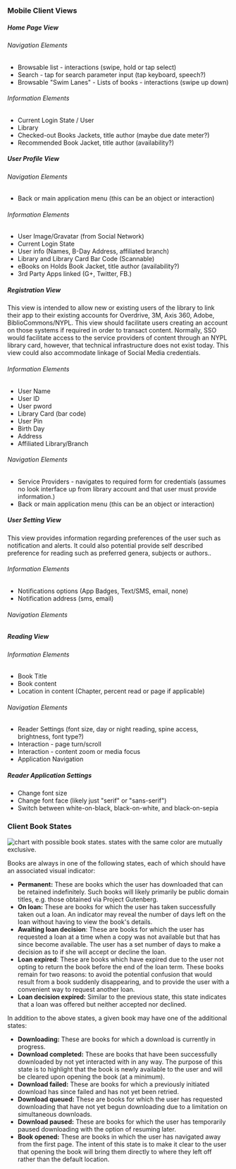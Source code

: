 ### Mobile Client Views

##### Home Page View

###### Navigation Elements

* Browsable list - interactions (swipe, hold or tap select)
* Search - tap for search parameter input (tap keyboard, speech?)
* Browsable "Swim Lanes" - Lists of books - interactions (swipe up down) 

###### Information Elements

* Current Login State / User
* Library
* Checked-out Books Jackets, title author (maybe due date meter?)
* Recommended Book Jacket, title author (availability?) 

##### User Profile View

###### Navigation Elements

* Back or main application menu (this can be an object or interaction)

###### Information Elements

* User Image/Gravatar (from Social Network)
* Current Login State
* User info (Names, B-Day Address, affiliated branch)
* Library and Library Card Bar Code (Scannable)
* eBooks on Holds Book Jacket, title author (availability?) 
* 3rd Party Apps linked (G+, Twitter, FB.) 



##### Registration View
This view is intended to allow new or existing users of the library to link their app to their existing accounts for Overdrive, 3M, Axis 360, Adobe, BiblioCommons/NYPL.  This view should facilitate users creating an account on those systems if required in order to transact content.  Normally, SSO would facilitate access to the service providers of content through an NYPL library card, however, that technical infrastructure does not exist today.  This view could also accommodate linkage of Social Media credentials.

###### Information Elements

* User Name
* User ID
* User pword
* Library Card (bar code)
* User Pin
* Birth Day
* Address
* Affiliated Library/Branch

###### Navigation Elements

* Service Providers - navigates to required form for credentials (assumes no look interface up from library account and that user must provide information.)
* Back or main application menu (this can be an object or interaction)

##### User Setting View
This view provides information regarding preferences of the user such as notification and alerts.  It could also potential provide self described preference for reading such as preferred genera, subjects or authors..

###### Information Elements

* Notifications options (App Badges, Text/SMS, email, none)
* Notification address (sms, email)

###### Navigation Elements


##### Reading View

###### Information Elements

* Book Title
* Book content
* Location in content (Chapter, percent read or page if applicable)

###### Navigation Elements

* Reader Settings (font size, day or night reading, spine access, brightness, font type?)
* Interaction - page turn/scroll
* Interaction - content zoom or media focus
* Application Navigation

##### Reader Application Settings

* Change font size
* Change font face (likely just "serif" or "sans-serif")
* Switch between white-on-black, black-on-white, and black-on-sepia

### Client Book States

![chart with possible book states. states with the same color are mutually exclusive.](https://www.dropbox.com/s/8fi1tpxwsbx0ec6/book%20states.png)

Books are always in one of the following states, each of which should have an associated visual indicator:

* **Permanent:** These are books which the user has downloaded that can be retained indefinitely. Such books will likely primarily be public domain titles, e.g. those obtained via Project Gutenberg.
* **On loan:** These are books for which the user has taken successfully taken out a loan. An indicator may reveal the number of days left on the loan without having to view the book's details.
* **Awaiting loan decision**: These are books for which the user has requested a loan at a time when a copy was not available but that has since become available. The user has a set number of days to make a decision as to if she will accept or decline the loan.
* **Loan expired**: These are books which have expired due to the user not opting to return the book before the end of the loan term. These books remain for two reasons: to avoid the potential confusion that would result from a book suddenly disappearing, and to provide the user with a convenient way to request another loan.
* **Loan decision expired:** Similar to the previous state, this state indicates that a loan was offered but neither accepted nor declined.

In addition to the above states, a given book may have one of the additional states:

* **Downloading:** These are books for which a download is currently in progress.
* **Download completed:** These are books that have been successfully downloaded by not yet interacted with in any way. The purpose of this state is to highlight that the book is newly available to the user and will be cleared upon opening the book (at a minimum).
* **Download failed:** These are books for which a previously initiated download has since failed and has not yet been retried.
* **Download queued:** These are books for which the user has requested downloading that have not yet begun downloading due to a limitation on simultaneous downloads.
* **Download paused:** These are books for which the user has temporarily paused downloading with the option of resuming later.
* **Book opened:** These are books in which the user has navigated away from the first page. The intent of this state is to make it clear to the user that opening the book will bring them directly to where they left off rather than the default location.